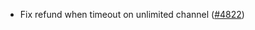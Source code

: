 - Fix refund when timeout on unlimited channel
  ([\#4822](https://github.com/namada-net/namada/issues/4822))